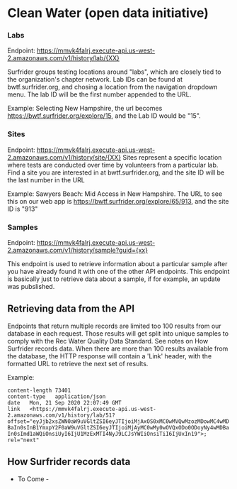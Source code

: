 # Clean Water (open data initiative)
  
### Labs

Endpoint: https://mmvk4falrj.execute-api.us-west-2.amazonaws.com/v1/history/lab/{XX}

Surfrider groups testing locations around "labs", which are closely tied to the organization's chapter network. Lab IDs can be found at bwtf.surfrider.org, and chosing a location from the navigation dropdown menu. The lab ID will be the first number appended to the URL.

Example: Selecting New Hampshire, the url becomes https://bwtf.surfrider.org/explore/15, and the Lab ID would be "15".

### Sites

Endpoint: https://mmvk4falrj.execute-api.us-west-2.amazonaws.com/v1/history/site/{XX}
Sites represent a specific location where tests are conducted over time by volunteers from a particular lab. Find a site you are interested in at bwtf.surfrider.org, and the site ID will be the last number in the URL 

Example: Sawyers Beach: Mid Access in New Hampshire. The URL to see this on our web app is https://bwtf.surfrider.org/explore/65/913, and the site ID is "913"

### Samples
Endpoint: https://mmvk4falrj.execute-api.us-west-2.amazonaws.com/v1/history/sample?guid={xx}

This endpoint is used to retrieve information about a particular sample after you have already found it with one of the other API endpoints. This endpoint is basically just to retrieve data about a sample, if for example, an update was pubslished.

## Retrieving data from the API
  
Endpoints that return multiple records are limited too 100 results from our database in each request. Those results will get split into unique samples to comply with the Rec Water Quality Data Standard. See notes on How Surfrider records data. When there are more than 100 results available from the database, the HTTP response will contain a 'Link' header, with the formatted URL to retrieve the next set of results.

Example:

`content-length	73401`  
`content-type	application/json`  
`date	Mon, 21 Sep 2020 22:07:49 GMT`  
`link	<https://mmvk4falrj.execute-api.us-west-2.amazonaws.com/v1/history/lab/51?offset="eyJjb2xsZWN0aW9uVGltZSI6eyJTIjoiMjAxOS0xMC0wMVQwMzozMDowMC4wMDBaIn0sInB1YmxpY2F0aW9uVGltZSI6eyJTIjoiMjAyMC0wMy0wOVQxODo0ODoyNy4wMDBaIn0sImd1aWQiOnsiUyI6IjU1MzExMTI4NyJ9LCJsYWIiOnsiTiI6IjUxIn19">; rel="next"` 

## How Surfrider records data
- To Come -
